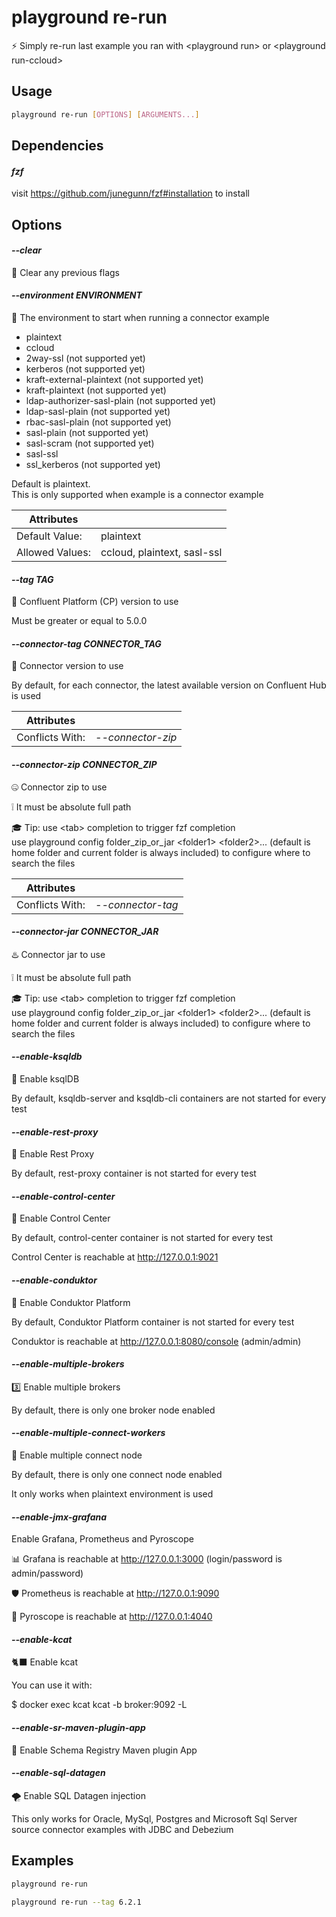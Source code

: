 # playground re-run

⚡ Simply re-run last example you ran with \<playground run\> or \<playground run-ccloud\>

## Usage

```bash
playground re-run [OPTIONS] [ARGUMENTS...]
```

## Dependencies

#### *fzf*

visit https://github.com/junegunn/fzf#installation to install

## Options

#### *--clear*

🧼 Clear any previous flags

#### *--environment ENVIRONMENT*

🔐 The environment to start when running a connector example   
  
- plaintext  
- ccloud  
- 2way-ssl (not supported yet)  
- kerberos (not supported yet)  
- kraft-external-plaintext (not supported yet)  
- kraft-plaintext (not supported yet)  
- ldap-authorizer-sasl-plain (not supported yet)  
- ldap-sasl-plain (not supported yet)  
- rbac-sasl-plain (not supported yet)  
- sasl-plain (not supported yet)  
- sasl-scram (not supported yet)  
- sasl-ssl  
- ssl_kerberos (not supported yet)  
  
Default is plaintext.  
This is only supported when example is a connector example

| Attributes      | &nbsp;
|-----------------|-------------
| Default Value:  | plaintext
| Allowed Values: | ccloud, plaintext, sasl-ssl

#### *--tag TAG*

🎯 Confluent Platform (CP) version to use  
  
Must be greater or equal to 5.0.0

#### *--connector-tag CONNECTOR_TAG*

🔗 Connector version to use  
  
By default, for each connector, the latest available version on Confluent Hub is used

| Attributes      | &nbsp;
|-----------------|-------------
| Conflicts With: | *--connector-zip*

#### *--connector-zip CONNECTOR_ZIP*

🤐 Connector zip to use  
  
❕ It must be absolute full path  
  
🎓 Tip: use \<tab\> completion to trigger fzf completion   
        use playground config folder_zip_or_jar \<folder1\> \<folder2\>... (default is home folder and current folder is always included) to configure where to search the files

| Attributes      | &nbsp;
|-----------------|-------------
| Conflicts With: | *--connector-tag*

#### *--connector-jar CONNECTOR_JAR*

♨️ Connector jar to use  
  
❕ It must be absolute full path  
  
🎓 Tip: use \<tab\> completion to trigger fzf completion   
        use playground config folder_zip_or_jar \<folder1\> \<folder2\>... (default is home folder and current folder is always included) to configure where to search the files

#### *--enable-ksqldb*

🚀 Enable ksqlDB  
  
By default, ksqldb-server and ksqldb-cli containers are not started for every test

#### *--enable-rest-proxy*

🧲 Enable Rest Proxy  
  
By default, rest-proxy container is not started for every test

#### *--enable-control-center*

💠 Enable Control Center  
  
By default, control-center container is not started for every test  
  
Control Center is reachable at http://127.0.0.1:9021

#### *--enable-conduktor*

🐺 Enable Conduktor Platform  
  
By default, Conduktor Platform container is not started for every test  
  
Conduktor is reachable at http://127.0.0.1:8080/console (admin/admin)

#### *--enable-multiple-brokers*

3️⃣ Enable multiple brokers  
  
By default, there is only one broker node enabled

#### *--enable-multiple-connect-workers*

🥉 Enable multiple connect node  
  
By default, there is only one connect node enabled  
  
It only works when plaintext environment is used

#### *--enable-jmx-grafana*

Enable Grafana, Prometheus and Pyroscope  
  
📊 Grafana is reachable at http://127.0.0.1:3000 (login/password is admin/password)  
  
🛡️ Prometheus is reachable at http://127.0.0.1:9090  
  
📛 Pyroscope is reachable at http://127.0.0.1:4040

#### *--enable-kcat*

🐈‍⬛ Enable kcat  
  
You can use it with:  
  
$ docker exec kcat kcat -b broker:9092 -L

#### *--enable-sr-maven-plugin-app*

🔰 Enable Schema Registry Maven plugin App

#### *--enable-sql-datagen*

🌪️ Enable SQL Datagen injection  
  
This only works for Oracle, MySql, Postgres and Microsoft Sql Server source connector examples with JDBC and Debezium

## Examples

```bash
playground re-run
```

```bash
playground re-run --tag 6.2.1
```


